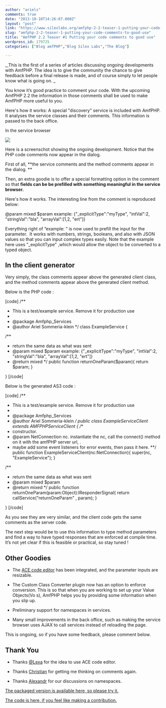 ```yaml
---
author: "ariels"
comments: true
date: "2013-10-10T14:26:07.000Z"
layout: "post"
link: "https://www.silexlabs.org/amfphp-2-2-teaser-1-putting-your-code-comments-to-good-use/"
slug: "amfphp-2-2-teaser-1-putting-your-code-comments-to-good-use"
title: "AmfPHP 2.2 Teaser #1 Putting your code comments to good use"
wordpress_id: 179725
categories: ["Blog amfPHP","Blog Silex Labs","The Blog"]

---
```

_[
](https://www.silexlabs.org/179725/the-blog/amfphp-2-2-teaser-1-putting-your-code-comments-to-good-use/attachment/screen-shot-2013-10-10-at-2-02-49-pm/)This is the first of a series of articles discussing ongoing developments with AmfPHP. The idea is to give the community the chance to give feedback before a final release is made, and of course simply to let people know what is going on. _

You know it’s good practice to comment your code. With the upcoming AmfPHP 2.2 the information in those comments shall be used to make AmfPHP more useful to you.

Here's how it works: A special "discovery" service is included with AmfPHP. It analyses the service classes and their comments. This information is passed to the back office.

In the service browser

[![](https://www.silexlabs.org/wp-content/uploads/2013/10/Screen-Shot-2013-10-10-at-2.02.49-PM-687x419.png)](https://www.silexlabs.org/179725/the-blog/amfphp-2-2-teaser-1-putting-your-code-comments-to-good-use/attachment/screen-shot-2013-10-10-at-2-02-49-pm/)

Here is a screenschot showing the ongoing development. Notice that the PHP code comments now appear in the dialog.

First of all, **the service comments and the method comments appear in the dialog. **

Then, an extra goodie is to offer a special formatting option in the comment so that **fields can be be prefilled with something meaningful in the service browser.**

Here's how it works. The interesting line from the comment is reproduced below:

@param mixed $param example: {"_explicitType":"myType", "intVal":2, "stringVal":"bla", "arrayVal":[1,2, "ert"]}

Everything right of “example: “ is now used to prefill the input for the parameter.  It works with numbers, strings, booleans, and also with JSON values so that you can input complex types easily. Note that the example here uses "_explicitType" ,which would allow the object to be converted to a typed object.


## In the client generator


Very simply, the class comments appear above the generated client class, and the method comments appear above the generated client method.

Below is the PHP code :

[code]
/**
* This is a test/example service. Remove it for production use
*
* @package Amfphp_Services
* @author Ariel Sommeria-klein
*/
class ExampleService {

/**
* return the same data as what was sent
* @param mixed $param example: {"_explicitType":"myType", "intVal":2, "stringVal":"bla", "arrayVal":[1,2, "ert"]}
* @return mixed
*/
public function returnOneParam($param){
return $param;
}

}
[/code]

Below is the generated AS3 code :

[code]
/**
* This is a test/example service. Remove it for production use
*
* @package Amfphp_Services
* @author Ariel Sommeria-klein
*/
public class ExampleServiceClient extends AMFPHPServiceClient {
/**
* constructor.
* @param NetConnection nc. instantiate the nc, call the connect() method on it with the amfPHP server url, .
* maybe add some event listeners for error events, then pass it here.
**/
public function ExampleServiceClient(nc:NetConnection){
super(nc, "ExampleService");
}

/**
* return the same data as what was sent
* @param mixed $param
* @return mixed
*/
public function returnOneParam(param:Object):IResponderSignal{
return callService("returnOneParam" , param);
}

}
[/code]

As you see they are very similar, and the client code gets the same comments as the server code.

The next step would be to use this information to type method parameters and find a way to have typed responses that are enforced at compile time. It’s not yet clear if this is feasible or practical, so stay tuned !


## Other Goodies






  * The [ACE code editor](ace.c9.io) has been integrated, and the parameter inputs are resizable.


  * The Custom Class Converter plugin now has an option to enforce conversion. This is so that when you are working to set up your Value Objects(Vo s), AmfPHP helps you by providing some information when you slip up.


  * Preliminary support for namespaces in services.


  * Many small improvements in the back office, such as making the service browser uses AJAX to call services instead of reloading the page.


This is ongoing, so if you have some feedback, please comment below.


## Thank You






  * Thanks [@Lexa](https://www.silexlabs.org/members/lexa/) for the idea to use ACE code editor.


  * Thanks [Christian](https://www.silexlabs.org/members/arkascha/) for getting me thinking on comments again.


  * Thanks [Alexandr](https://twitter.com/Hast4656) for our discussions on namespaces.


[The packaged version is available here, so please try it.](http://sourceforge.net/projects/amfphp/files/amfphp-2.2_comments.zip/download)

[The code is here, if you feel like making a contribution.](https://github.com/silexlabs/amfphp-2.0/releases/tag/v2.2_comments)

